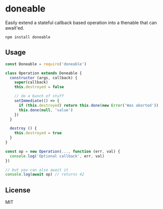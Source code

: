 # doneable

Easily extend a stateful callback based operation into a thenable that can await'ed.

```
npm install doneable
```

## Usage

``` js
const Doneable = require('doneable')

class Operation extends Doneable {
  constructor (args, callback) {
    super(callback)
    this.destroyed = false

    // do a bunch of stuff
    setImmediate(() => {
      if (this.destroyed) return this.done(new Error('Was aborted'))
      this.done(null, 'value')
    })
  }

  destroy () {
    this.destroyed = true
  }
}

const op = new Operation(..., function (err, val) {
  console.log('Optional callback', err, val)
})

// but you can also await it
console.log(await op) // returns 42
```

## License

MIT
